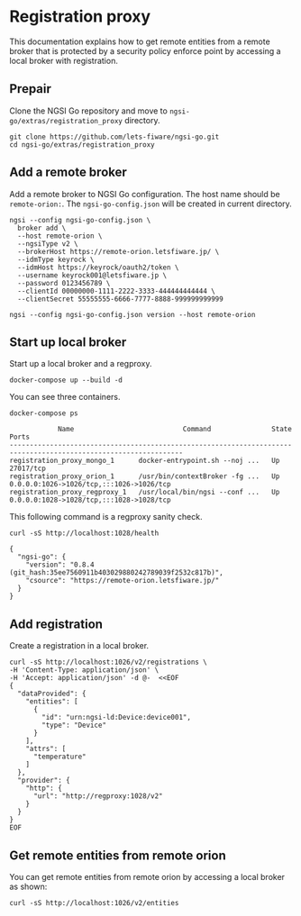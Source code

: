 # Registration proxy

This documentation explains how to get remote entities from a remote broker that is protected
by a security policy enforce point by accessing a local broker with registration.

## Prepair

Clone the NGSI Go repository and move to `ngsi-go/extras/registration_proxy` directory.

```
git clone https://github.com/lets-fiware/ngsi-go.git
cd ngsi-go/extras/registration_proxy
```

## Add a remote broker

Add a remote broker to NGSI Go configuration. The host name should be `remote-orion:`.
The `ngsi-go-config.json` will be created in current directory.

```
ngsi --config ngsi-go-config.json \
  broker add \
  --host remote-orion \
  --ngsiType v2 \
  --brokerHost https://remote-orion.letsfiware.jp/ \
  --idmType keyrock \
  --idmHost https://keyrock/oauth2/token \
  --username keyrock001@letsfiware.jp \
  --password 0123456789 \
  --clientId 00000000-1111-2222-3333-444444444444 \
  --clientSecret 55555555-6666-7777-8888-999999999999
```

```
ngsi --config ngsi-go-config.json version --host remote-orion
```

## Start up local broker

Start up a local broker and a regproxy.

```
docker-compose up --build -d
```

You can see three containers.

```
docker-compose ps
```

```
            Name                           Command               State                    Ports
-----------------------------------------------------------------------------------------------------------------
registration_proxy_mongo_1      docker-entrypoint.sh --noj ...   Up      27017/tcp
registration_proxy_orion_1      /usr/bin/contextBroker -fg ...   Up      0.0.0.0:1026->1026/tcp,:::1026->1026/tcp
registration_proxy_regproxy_1   /usr/local/bin/ngsi --conf ...   Up      0.0.0.0:1028->1028/tcp,:::1028->1028/tcp
```

This following command is a regproxy sanity check.

```
curl -sS http://localhost:1028/health
```

```
{
  "ngsi-go": {
    "version": "0.8.4 (git_hash:35ee7560911b403029880242789039f2532c817b)",
    "csource": "https://remote-orion.letsfiware.jp/"
  }
}
```

## Add registration

Create a registration in a local broker.

```
curl -sS http://localhost:1026/v2/registrations \
-H 'Content-Type: application/json' \
-H 'Accept: application/json' -d @-  <<EOF
{
  "dataProvided": {
    "entities": [
      {
        "id": "urn:ngsi-ld:Device:device001",
        "type": "Device"
      }
    ],
    "attrs": [
      "temperature"
    ]
  },
  "provider": {
    "http": {
      "url": "http://regproxy:1028/v2"
    }
  }
}
EOF
```

## Get remote entities from remote orion

You can get remote entities from remote orion by accessing a local broker as shown:

```
curl -sS http://localhost:1026/v2/entities
```
